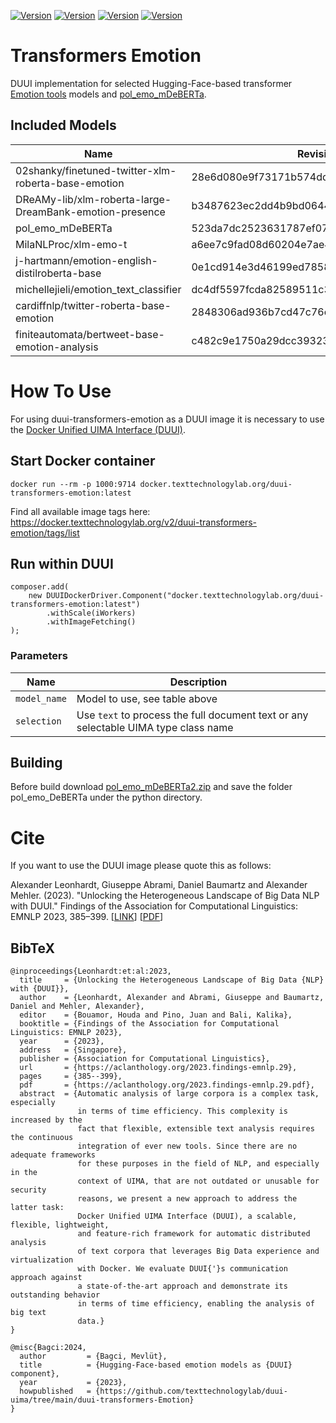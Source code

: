 [![Version](https://img.shields.io/static/v1?label=duui-transformers-emotion&message=0.1.0&color=blue)](https://docker.texttechnologylab.org/v2/duui-transformers-emotion/tags/list)
[![Version](https://img.shields.io/static/v1?label=Python&message=3.8&color=green)]()
[![Version](https://img.shields.io/static/v1?label=Transformers&message=4.27.4&color=yellow)]()
[![Version](https://img.shields.io/static/v1?label=Torch&message=1.13.1&color=red)]()

# Transformers Emotion

DUUI implementation for selected Hugging-Face-based transformer [Emotion tools](https://huggingface.co/models?sort=trending&search=emotion) models and [pol_emo_mDeBERTa](https://github.com/tweedmann/pol_emo_mDeBERTa2).
## Included Models

| Name                                                  | Revision                                 | Languages    |
|-------------------------------------------------------|------------------------------------------|--------------|
| 02shanky/finetuned-twitter-xlm-roberta-base-emotion   | 28e6d080e9f73171b574dd88ac768da9e6622c36 | Multilingual |
| DReAMy-lib/xlm-roberta-large-DreamBank-emotion-presence | b3487623ec2dd4b9bd0644d8266291afb9956e9f | Multilingual |
| pol_emo_mDeBERTa                           | 523da7dc2523631787ef0712bad53bfe2ac46840 | Multilingual |
| MilaNLProc/xlm-emo-t                                       | a6ee7c9fad08d60204e7ae437d41d392381496f0 | Multilingual |
 | j-hartmann/emotion-english-distilroberta-base | 0e1cd914e3d46199ed785853e12b57304e04178b | EN           |
 | michellejieli/emotion_text_classifier | dc4df5597fcda82589511c3900fedbe1c0ffec82 | EN           |
 | cardiffnlp/twitter-roberta-base-emotion | 2848306ad936b7cd47c76c2c4e14d694a41e0f54 | EN           |
 | finiteautomata/bertweet-base-emotion-analysis | c482c9e1750a29dcc393234816bcf468ff77cd2d | EN           |
# How To Use

For using duui-transformers-emotion as a DUUI image it is necessary to use the [Docker Unified UIMA Interface (DUUI)](https://github.com/texttechnologylab/DockerUnifiedUIMAInterface).

## Start Docker container

```
docker run --rm -p 1000:9714 docker.texttechnologylab.org/duui-transformers-emotion:latest
```

Find all available image tags here: https://docker.texttechnologylab.org/v2/duui-transformers-emotion/tags/list

## Run within DUUI

```
composer.add(
    new DUUIDockerDriver.Component("docker.texttechnologylab.org/duui-transformers-emotion:latest")
        .withScale(iWorkers)
        .withImageFetching()
);
```

### Parameters

| Name | Description |
| ---- | ----------- |
| `model_name` | Model to use, see table above |
| `selection`  | Use `text` to process the full document text or any selectable UIMA type class name |

## Building
Before build download [pol_emo_mDeBERTa2.zip](https://github.com/tweedmann/pol_emo_mDeBERTa2/releases/download/v.1.0.0/pol_emo_mDeBERTa2.zip) and save the folder pol_emo_DeBERTa under the python directory.

# Cite

If you want to use the DUUI image please quote this as follows:

Alexander Leonhardt, Giuseppe Abrami, Daniel Baumartz and Alexander Mehler. (2023). "Unlocking the Heterogeneous Landscape of Big Data NLP with DUUI." Findings of the Association for Computational Linguistics: EMNLP 2023, 385–399. [[LINK](https://aclanthology.org/2023.findings-emnlp.29)] [[PDF](https://aclanthology.org/2023.findings-emnlp.29.pdf)] 

## BibTeX

```
@inproceedings{Leonhardt:et:al:2023,
  title     = {Unlocking the Heterogeneous Landscape of Big Data {NLP} with {DUUI}},
  author    = {Leonhardt, Alexander and Abrami, Giuseppe and Baumartz, Daniel and Mehler, Alexander},
  editor    = {Bouamor, Houda and Pino, Juan and Bali, Kalika},
  booktitle = {Findings of the Association for Computational Linguistics: EMNLP 2023},
  year      = {2023},
  address   = {Singapore},
  publisher = {Association for Computational Linguistics},
  url       = {https://aclanthology.org/2023.findings-emnlp.29},
  pages     = {385--399},
  pdf       = {https://aclanthology.org/2023.findings-emnlp.29.pdf},
  abstract  = {Automatic analysis of large corpora is a complex task, especially
               in terms of time efficiency. This complexity is increased by the
               fact that flexible, extensible text analysis requires the continuous
               integration of ever new tools. Since there are no adequate frameworks
               for these purposes in the field of NLP, and especially in the
               context of UIMA, that are not outdated or unusable for security
               reasons, we present a new approach to address the latter task:
               Docker Unified UIMA Interface (DUUI), a scalable, flexible, lightweight,
               and feature-rich framework for automatic distributed analysis
               of text corpora that leverages Big Data experience and virtualization
               with Docker. We evaluate DUUI{'}s communication approach against
               a state-of-the-art approach and demonstrate its outstanding behavior
               in terms of time efficiency, enabling the analysis of big text
               data.}
}

@misc{Bagci:2024,
  author         = {Bagci, Mevlüt},
  title          = {Hugging-Face-based emotion models as {DUUI} component},
  year           = {2023},
  howpublished   = {https://github.com/texttechnologylab/duui-uima/tree/main/duui-transformers-Emotion}
}

```
